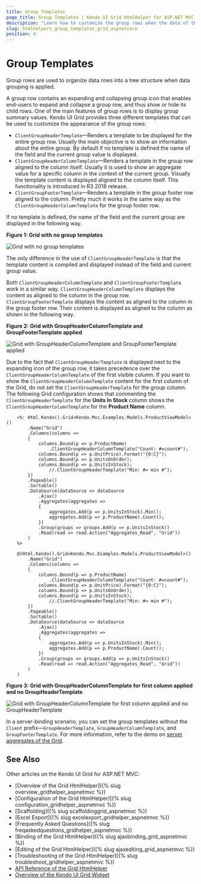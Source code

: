 ```yaml
---
title: Group Templates
page_title: Group Templates | Kendo UI Grid HtmlHelper for ASP.NET MVC
description: "Learn how to customize the group rows when the data of the Kendo UI Grid HtmlHelper for ASP.NET Core (MVC 6 or ASP.NET Core MVC) is grouped."
slug: htmlhelpers_group_templates_grid_aspnetcore
position: 4
---
```


# Group Templates

Group rows are used to organize data rows into a tree structure when data grouping is applied.

A group row contains an expanding and collapsing group icon that enables end-users to expand and collapse a group row, and thus show or hide its child rows. One of the main features of group rows is to display group summary values. Kendo UI Grid provides three different templates that can be used to customize the appearance of the group rows:

- `ClientGroupHeaderTemplate`&mdash;Renders a template to be displayed for the entire group row. Usually the main objective is to show an information about the entire group. By default if no template is defined the name of the field and the current group value is displayed.
- `ClientGroupHeaderColumnTemplate`&mdash;Renders a template in the group row aligned to the column itself. Usually it is used to show an aggregate value for a specific column in the context of the current group. Visually the template content is displayed aligned to the column itself. This functionality is introduced in R3 2018 release.
- `ClientGroupFooterTemplate`&mdash;Renders a template in the group footer row aligned to the column. Pretty much it works in the same way as the `ClientGroupHeaderColumnTemplate` for the group footer row.

If no template is defined, the name of the field and the current group are displayed in the following way.

**Figure 1: Grid with no group templates**

![Grid with no group templates](/helpers/grid/grid-no-group-header-template.png)

The only difference in the use of `ClientGroupHeaderTemplate` is that the template content is compiled and displayed instead of the field and current group value.

Both `ClientGroupHeaderColumnTemplate` and `ClientGroupFooterTemplate` work in a similar way. `ClientGroupHeaderColumnTemplate` displays the content as aligned to the column in the group row. `ClientGroupFooterTemplate` displays the content as aligned to the column in the group footer row. Their content is displayed as aligned to the column as shown in the following way.

**Figure 2: Grid with GroupHeaderColumnTemplate and GroupFooterTemplate applied**

![Grid with GroupHeaderColumnTemplate and GroupFooterTemplate applied](/helpers/grid/grid-group-header-column-template.png)

Due to the fact that `ClientGroupHeaderTemplate` is displayed next to the expanding icon of the group row, it takes precedence over the `ClientGroupHeaderColumnTemplate` of the first visible column. If you want to show the `ClientGroupHeaderColumnTemplate` content for the first column of the Grid, do not set the `ClientGroupHeaderTemplate` for the group column. The following Grid configuration shows that commenting the `ClientGroupHeaderTemplate` for the **Units In Stock** column shows the `ClientGroupHeaderColumnTemplate` for the **Product Name** column.

```ASPX
    <%: Html.Kendo().Grid<Kendo.Mvc.Examples.Models.ProductViewModel>()
        .Name("Grid")
        .Columns(columns =>
        {
            columns.Bound(p => p.ProductName)
                .ClientGroupHeaderColumnTemplate("Count: #=count#");
            columns.Bound(p => p.UnitPrice).Format("{0:C}");
            columns.Bound(p => p.UnitsOnOrder);
            columns.Bound(p => p.UnitsInStock);
                //.ClientGroupHeaderTemplate("Min: #= min #");
        })
        .Pageable()
        .Sortable()
        .DataSource(dataSource => dataSource
            .Ajax()
            .Aggregates(aggregates =>
            {
                aggregates.Add(p => p.UnitsInStock).Min();
                aggregates.Add(p => p.ProductName).Count();
            })
            .Group(groups => groups.Add(p => p.UnitsInStock))
            .Read(read => read.Action("Aggregates_Read", "Grid"))
        )
    %>
```
```Razor
    @(Html.Kendo().Grid<Kendo.Mvc.Examples.Models.ProductViewModel>()
        .Name("Grid")
        .Columns(columns =>
        {
            columns.Bound(p => p.ProductName)
                .ClientGroupHeaderColumnTemplate("Count: #=count#");
            columns.Bound(p => p.UnitPrice).Format("{0:C}");
            columns.Bound(p => p.UnitsOnOrder);
            columns.Bound(p => p.UnitsInStock);
                //.ClientGroupHeaderTemplate("Min: #= min #");
        })
        .Pageable()
        .Sortable()
        .DataSource(dataSource => dataSource
            .Ajax()
            .Aggregates(aggregates =>
            {
                aggregates.Add(p => p.UnitsInStock).Min();
                aggregates.Add(p => p.ProductName).Count();
            })
            .Group(groups => groups.Add(p => p.UnitsInStock))
            .Read(read => read.Action("Aggregates_Read", "Grid"))
        )
    )
```

**Figure 3: Grid with GroupHeaderColumnTemplate for first column applied and no GroupHeaderTemplate**

![Grid with GroupHeaderColumnTemplate for first column applied and no GroupHeaderTemplate](/helpers/grid/grid-group-header-column-template-first-column.png)

In a server-binding scenario, you can set the group templates without the `Client` prefix&mdash;`GroupHeaderTemplate`, `GroupHeaderColumnTemplate`, and `GroupFooterTemplate`. For more information, refer to the demo on [server aggregates of the Grid](https://demos.telerik.com/aspnet-mvc/grid/serveraggregates).

## See Also

Other articles on the Kendo UI Grid for ASP.NET MVC:

* [Overview of the Grid HtmlHelper]({% slug overview_gridhelper_aspnetmvc %})
* [Configuration of the Grid HtmlHelper]({% slug configuration_gridhelper_aspnetmvc %})
* [Scaffolding]({% slug scaffoldinggrid_aspnetmvc %})
* [Excel Export]({% slug excelexport_gridhelper_aspnetmvc %})
* [Frequently Asked Questions]({% slug freqaskedquestions_gridhelper_aspnetmvc %})
* [Binding of the Grid HtmlHelper]({% slug ajaxbinding_grid_aspnetmvc %})
* [Editing of the Grid HtmlHelper]({% slug ajaxediting_grid_aspnetmvc %})
* [Troubleshooting of the Grid HtmlHelper]({% slug troubleshoot_gridhelper_aspnetmvc %})
* [API Reference of the Grid HtmlHelper](http://docs.telerik.com/aspnet-mvc/api/Kendo.Mvc.UI.Fluent/GridBuilder)
* [Overview of the Kendo UI Grid Widget](http://docs.telerik.com/kendo-ui/controls/data-management/grid/overview)
